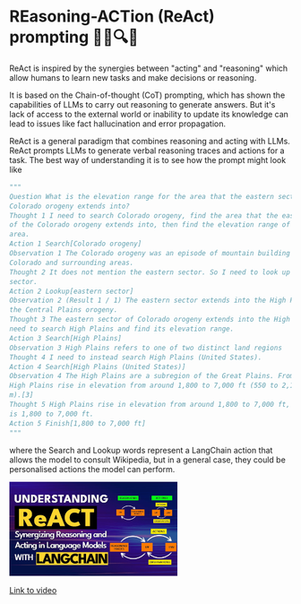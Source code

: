 # REasoning-ACTion (ReAct) prompting 🤔💡🔍🔄

ReAct is inspired by the synergies between "acting" and "reasoning" which allow humans to learn new tasks and make decisions or reasoning.

It is based on the Chain-of-thought (CoT) prompting, which has shown the capabilities of LLMs to carry out reasoning to generate answers. But it's lack of access to the external world or inability to update its knowledge can lead to issues like fact hallucination and error propagation.

ReAct is a general paradigm that combines reasoning and acting with LLMs. ReAct prompts LLMs to generate verbal reasoning traces and actions for a task. The best way of understanding it is to see how the prompt might look like

```python
"""
Question What is the elevation range for the area that the eastern sector of the
Colorado orogeny extends into?
Thought 1 I need to search Colorado orogeny, find the area that the eastern sector
of the Colorado orogeny extends into, then find the elevation range of the
area.
Action 1 Search[Colorado orogeny]
Observation 1 The Colorado orogeny was an episode of mountain building (an orogeny) in
Colorado and surrounding areas.
Thought 2 It does not mention the eastern sector. So I need to look up eastern
sector.
Action 2 Lookup[eastern sector]
Observation 2 (Result 1 / 1) The eastern sector extends into the High Plains and is called
the Central Plains orogeny.
Thought 3 The eastern sector of Colorado orogeny extends into the High Plains. So I
need to search High Plains and find its elevation range.
Action 3 Search[High Plains]
Observation 3 High Plains refers to one of two distinct land regions
Thought 4 I need to instead search High Plains (United States).
Action 4 Search[High Plains (United States)]
Observation 4 The High Plains are a subregion of the Great Plains. From east to west, the
High Plains rise in elevation from around 1,800 to 7,000 ft (550 to 2,130
m).[3]
Thought 5 High Plains rise in elevation from around 1,800 to 7,000 ft, so the answer
is 1,800 to 7,000 ft.
Action 5 Finish[1,800 to 7,000 ft]
"""
```

where the Search and Lookup words represent a LangChain action that allows the model to consult Wikipedia, but in a general case, they could be personalised actions the model can perform.

<img src="../images/Eug2clsLtFshd.jpg" alt="" width="300" height="auto">

[Link to video](https://www.youtube.com/watch?v=Eug2clsLtFs)
